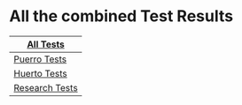 # All the combined Test Results

| [All Tests](src/AllTests.html)           |
| ---------------------------------------- |
| [Puerro Tests](src/PuerroTests.html)     |
| [Huerto Tests](src/HuertoTests.html)     |
| [Research Tests](src/ResearchTests.html) |
